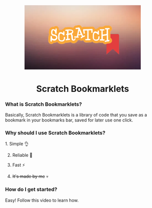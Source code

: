 <h1 align="center"><img src="https://raw.githubusercontent.com/scratchbookmarklets/images/main/Large%20Logo.PNG" width=75% alt="Scrath Bookmarklets Logo"></img></h1>
<h1 align="center">Scratch Bookmarklets</h1>

<h3>What is Scratch Bookmarklets?</h3>
Basically, Scratch Bookmarklets is a library of code that you save as a bookmark in your bookmarks bar, saved for later use one click.

<h3>Why should I use Scratch Bookmarklets?</h3>
1. Simple 👌

2. Reliable 🙌

3. Fast ⚡

4. <s>It's made by me</s> 💀

<h3>How do I get started?</h3>
Easy! Follow this video to learn how.

